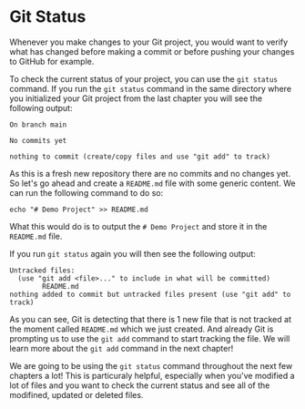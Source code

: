 # Git Status

Whenever you make changes to your Git project, you would want to verify what has changed before making a commit or before pushing your changes to GitHub for example.

To check the current status of your project, you can use the `git status` command. If you run the `git status` command in the same directory where you initialized your Git project from the last chapter you will see the following output:

```
On branch main

No commits yet

nothing to commit (create/copy files and use "git add" to track)
```

As this is a fresh new repository there are no commits and no changes yet. So let's go ahead and create a `README.md` file with some generic content. We can run the following command to do so:

```
echo "# Demo Project" >> README.md
```

What this would do is to output the `# Demo Project` and store it in the `README.md` file.

If you run `git status` again you will then see the following output:

```
Untracked files:
  (use "git add <file>..." to include in what will be committed)
        README.md
nothing added to commit but untracked files present (use "git add" to track)
```

As you can see, Git is detecting that there is 1 new file that is not tracked at the moment called `README.md` which we just created. And already Git is prompting us to use the `git add` command to start tracking the file. We will learn more about the `git add` command in the next chapter!

We are going to be using the `git status` command throughout the next few chapters a lot! This is particuraly helpful, especially when you've modified a lot of files and you want to check the current status and see all of the modifined, updated or deleted files.